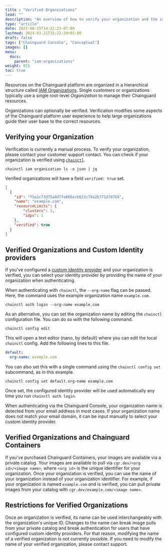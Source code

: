 ```yaml
---
title : "Verified Organizations"
lead: ""
description: "An overview of how to verify your organization and the implications"
type: "article"
date: 2023-08-15T14:22:23-07:00
lastmod: 2024-03-21T15:22:20+01:00
draft: false
tags: ["Chainguard Console", "Conceptual"]
images: []
menu:
  docs:
    parent: "iam-organizations"
weight: 015
toc: true
---
```


Resources on the Chainguard platform are organized in a hierarchical structure called [IAM Organizations](https://edu.chainguard.dev/chainguard/administration/iam-organizations/overview-of-chainguard-iam-model/). Single customers or organizations typically use a single root-level _Organization_ to manage their
Chainguard resources.

Organizations can optionally be verified. Verification modifies some aspects of the Chainguard platform user experience to help large organizations guide their user base to the correct resources.

## Verifying your Organization

Verification is currently a manual process. To verify your organization, please contact your customer support contact. You can check if your organization is verified using [`chainctl`](/chainguard/chainctl-usage/how-to-install-chainctl/).

```Shell
chainctl iam organization ls -o json | jq
```

Verified organizations will have a field `verified: true` set.

```JSON
[
  {
	"id": "f5a2c73d75a8d7fe666ecb623c79a2b771d78765",
	"name": "example.com",
	"resourceLimits": {
    	"clusters": 3,
    	"idps": 1
	},
	"verified": true
  }
]
```

## Verified Organizations and Custom Identity providers

If you've configured a [custom identity provider](/chainguard/administration/custom-idps/custom-idps/) and your organization is verified, you can select your identity provider by providing the name of your organization when authenticating.

When authenticating with `chainctl`, the `--org-name` flag can be passed. Here, the command uses the example organization name `example.com`.

```Shell
chainctl auth login --org-name example.com
```

As an alternative, you can set the organization name by editing the `chainctl` configuration file. You can do so with the following command.

```Shell
chainctl config edit
```

This will open a text editor (nano, by default) where you can edit the local `chainctl` config. Add the following lines to this file.

```YAML
default:
  org-name: example.com
```

You can also set this with a single command using the `chainctl config set` subcommand, as in this example.

```Shell
chainctl config set default.org-name example.com
```

Once set, the configured identity provider will be used automatically any time you run `chainctl auth login`.

When authenticating via the Chainguard Console, your organization name is detected from your email address in most cases. If your organization name does not match your email domain, it can be input manually to select your custom identity provider.

## Verified Organizations and Chainguard Containers

If you've purchased Chainguard Containers, your images are available via a private catalog. Your images are available to pull via `cgr.dev/<org id>/<image name>`, where `<org id>` is the unique identifier for your organization. Once your organization is verified, you can use the name of your organization instead of your organization identifier. For example, if your organization is named `example.com` and is verified, you can pull private images from your catalog with `cgr.dev/example.com/<image name>`.

## Restrictions for Verified Organizations

Once an organization is verified, its name can be used interchangeably with the organization's unique ID. Changes to the name can break image pulls from your private catalog and break authentication for users that have configured custom identity providers. For that reason, modifying the name of a verified organization is not currently possible. If you need to modify the name of your verified organization, please contact support.
